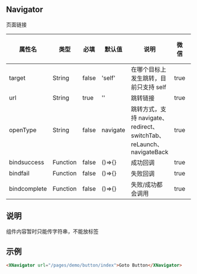 ## Navigator

页面链接

| 属性名 | 类型 | 必填 | 默认值 | 说明 | 微信 | 支付宝 | 百度 | 快应用 | H5 |
| --- | --- | --- | --- | --- | --- | --- | --- | --- | --- |
| target | String | false | 'self' | 在哪个目标上发生跳转，目前只支持 self | true | true | true | true | true |
| url | String | true | '' | 跳转链接 | true | true | true | true | true |
| openType | String | false | navigate | 跳转方式，支持 navigate、redirect、switchTab、reLaunch、navigateBack | true | true | true | true | true |
| bindsuccess | Function | false | ()=>{} | 成功回调 | true | true | true | true | true |
| bindfail | Function | false | ()=>{} | 失败回调 | true | true | true | true | true |
| bindcomplete | Function | false | ()=>{} | 失败/成功都会调用 | true | true | true | true | true |

## 说明

组件内容暂时只能传字符串，不能放标签

## 示例

```html
<XNavigator url="/pages/demo/button/index">Goto Button</XNavigator>
```